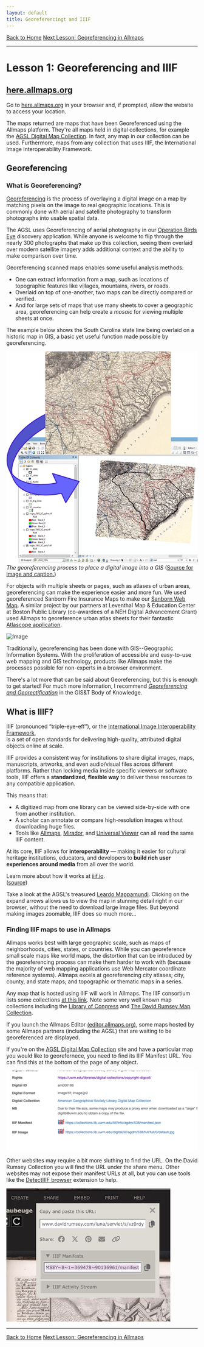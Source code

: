```yaml
---
layout: default
title: Georeferencingt and IIIF
---
```


<link rel="stylesheet" href="assets/css/custom.css">

<div class="button-group">
    <a href="index.html" class="button">Back to Home</a>
    <a href="Allmaps.html" class="button">Next Lesson: Georeferencing in Allmaps</a>
</div>

* * *

# Lesson 1: Georeferencing and IIIF

## [here.allmaps.org](https://here.allmaps.org)

Go to [here.allmaps.org](https://here.allmaps.org) in your browser and, if prompted, allow the website to access your location.

The maps returned are maps that have been Georeferenced using the Allmaps platform. They're all maps held in digital collections, for example
the [AGSL Digital Map Collection](https://uwm.edu/lib-collections/agsl-digital-map-collection/).
In fact, any map in our collection can be used.
Furthermore, maps from any collection that uses IIIF, the International Image Interoperability Framework.


## Georeferencing

### What is Georeferencing?

[Georeferencing](https://en.wikipedia.org/wiki/Georeferencing) is the process of overlaying a digital image on a map by matching pixels on the image to real geographic locations. This is commonly done with aerial and satellite photography to transform photographs into usable spatial data.

The AGSL uses Georeferencing of aerial photography in our 
[Operation Birds Eye](https://uwm.maps.arcgis.com/apps/webappviewer/index.html?id=4e066bb8e5664d189ac3e77c26d21712)
discovery application. 
While anyone is welcome to flip through the nearly 300 photographs that make up this collection,
seeing them overlaid over modern satellite imagery adds additional context and the ability to make comparison over time.

Georeferencing scanned maps enables some useful analysis methods:
- One can extract information from a map, such as locations of topographic features like villages, mountains, rivers, or roads.
- Overlaid on top of one-another, two maps can be directly compared or verified.
- And for large sets of maps that use many sheets to cover a geographic area, georeferencing can help create a *mosaic* for viewing
multiple sheets at once.

The example below shows the South Carolina state line being overlaid on a historic map in GIS, a basic yet useful function made possible by georeferencing.

![image](images/georef_bok.png)
*The georeferencing process to place a digital image into a GIS* ([Source for image and caption.](https://gistbok-ltb.ucgis.org/page/27/concept/8131))

For objects with multiple sheets or pages, such as atlases of urban areas, georeferencing can make the experience easier and more fun.
We used georeferenced Sanborn Fire Insurance Maps to make our
[Sanborn Web Map](https://webgis.uwm.edu/agsl/sanborn/).
A similar project by our partners at Leventhal Map & Education Center at Boston Public Library (co-awardees of a NEH Digital Advancement Grant) used Allmaps
to georeference urban atlas sheets for their fantastic [Atlascope application](https://www.atlascope.org/).

![Image](images/Atlascope.png)

Traditionally, georeferencing has been done with GIS--Geographic Information Systems.
With the proliferation of accessible and easy-to-use web mapping and GIS technology, 
products like Allmaps make the processes possible for non-experts in a browser environment.

There's a lot more that can be said about Georeferencing, but this is enough to get started!
For much more information, I recommend [*Georeferencing and Georectification*](https://gistbok-topics.ucgis.org/DC-01-030) in the GIS&T Body of Knowledge.

## What is IIIF?

IIIF (pronounced “triple-eye-eff”), or the [International Image Interoperability Framework](https://iiif.io/),  
is a set of open standards for delivering high-quality, attributed digital objects online at scale.  

IIIF provides a consistent way for institutions to share digital images, maps, manuscripts, artworks, and even audio/visual files across different platforms. Rather than locking media inside specific viewers or software tools, IIIF offers a **standardized, flexible way** to deliver these resources to any compatible application.

This means that:

- A digitized map from one library can be viewed side-by-side with one from another institution.
- A scholar can annotate or compare high-resolution images without downloading huge files.
- Tools like [Allmaps](https://allmaps.org/), [Mirador](https://projectmirador.org/), and [Universal Viewer](https://universalviewer.io/) can all read the same IIIF content.

At its core, IIIF allows for **interoperability** — making it easier for cultural heritage institutions, educators, and developers to **build rich user experiences around media** from all over the world.

Learn more about how it works at [iiif.io](https://iiif.io/get-started/how-iiif-works/).  
([source](https://iiif.io/get-started/how-iiif-works/))

Take a look at the AGSL's treasured [Leardo Mappamundi](https://collections.lib.uwm.edu/digital/collection/agdm/id/538/).
Clicking on the expand arrows allows us to view the map in stunning detail right in our browser, without the need to download large image files.
But beyond making images zoomable, IIIF does so much more...


### Finding IIIF maps to use in Allmaps

Allmaps works best with large geographic scale, such as maps of neighborhoods, cities, states, or countries. While you can georeference small scale maps like world maps, the distortion that can be introduced by the georeferencing process can make them harder to work with
(because the majority of web mapping applications use Web Mercator coordinate reference systems). Allmaps excels at georeferencing city atlases; city, county, and state maps; and topographic or thematic maps in a series. 

Any map that is hosted using IIIF will work in Allmaps.
The IIIF consortium lists some collections [at this link](https://iiif.io/guides/finding_resources/). Note some very well known map collections including 
the [Library of Congress](https://www.loc.gov/maps) and [The David Rumsey Map Collection](https://www.davidrumsey.com/luna/servlet/view/all).

If you launch the Allmaps Editor [(editor.allmaps.org)](https://editor.allmaps.org),
some maps hosted by some Allmaps partners (including the AGSL) that are waiting to be georeferenced are displayed.

If you're on the [AGSL Digital Map Collection](https://uwm.edu/lib-collections/agsl-digital-map-collection/)
site and have a particular map you would like to georefernece, you need to find its IIIF Manifest URL. 
You can find this at the bottom of the page of any object. 

![Image](images/manifestURL.png)

Other websites may require a bit more sluthing to find the URL. On the David Rumsey Collection you will find the URL under the share menu. Other websites may not expose their manifest URLs at all, but you can use tools like the [DetectIIIF browser](https://seige.digital/en/detektiiif/) extension to help.

![Screenshot of the menu option to find IIIF Manifessts in the David Rumsey Map Collection Luna Viewer](images/rumsey.png)

* * *

<div class="button-group">
    <a href="index.html" class="button">Back to Home</a>
    <a href="Allmaps.html" class="button">Next Lesson: Georeferencing in Allmaps</a>
</div>

